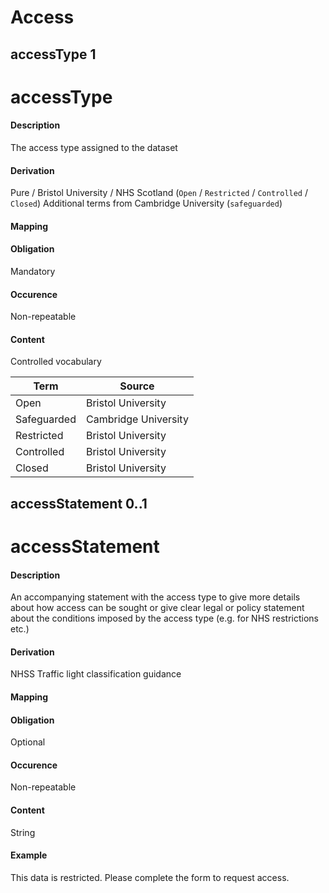 # Access



## accessType 1 
# accessType 

#### Description
The access type assigned to the dataset 

#### Derivation
Pure / Bristol University / NHS Scotland (`Open` / `Restricted` / `Controlled` / `Closed`)
Additional terms from Cambridge University (`safeguarded`)

#### Mapping
 
#### Obligation	
Mandatory 

#### Occurence	
Non-repeatable

#### Content
Controlled vocabulary

Term | Source
-----|-------
Open | Bristol University
Safeguarded | Cambridge University
Restricted | Bristol University
Controlled | Bristol University
Closed | Bristol University

## accessStatement 0..1 
# accessStatement

#### Description
An accompanying statement with the access type to give more details about how access can be sought or give clear legal or policy statement about the conditions imposed by the access type (e.g. for NHS restrictions etc.)

#### Derivation
NHSS Traffic light classification guidance

#### Mapping


#### Obligation	
Optional

#### Occurence	
Non-repeatable

#### Content 
String

#### Example
This data is restricted. Please complete the form to request access.



